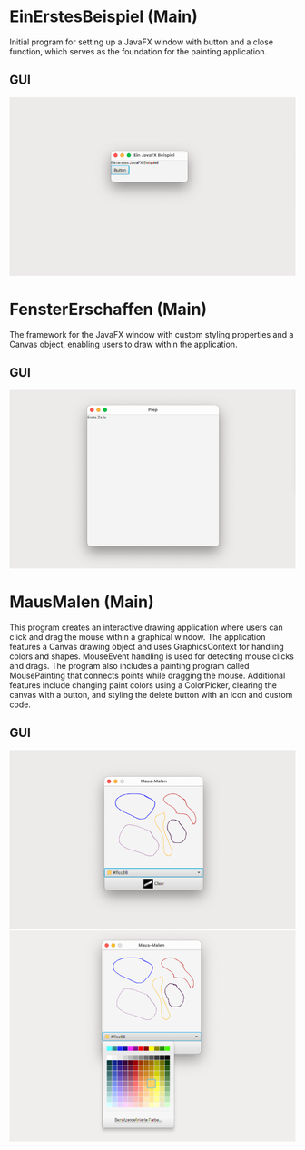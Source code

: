 # EinErstesBeispiel (Main)

Initial program for setting up a JavaFX window with button and a close function, which serves as the foundation for the painting application.

## GUI

![EinErstesBeispiel GUI](../img/10-malen_01.png)

# FensterErschaffen (Main)

The framework for the JavaFX window with custom styling properties and a Canvas object, enabling users to draw within the application.

## GUI

![FensterErschaffen GUI](../img/10-malen_02.png)

# MausMalen (Main)

This program creates an interactive drawing application where users can click and drag the mouse within a graphical window. The application features a Canvas drawing object and uses GraphicsContext for handling colors and shapes. MouseEvent handling is used for detecting mouse clicks and drags. The program also includes a painting program called MousePainting that connects points while dragging the mouse. Additional features include changing paint colors using a ColorPicker, clearing the canvas with a button, and styling the delete button with an icon and custom code.

## GUI

![MausMalen Vorher GUI](../img/10-malen_03.png)
![MausMalen Nachher GUI](../img/10-malen_04.png)
